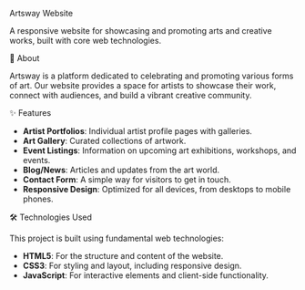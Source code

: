  Artsway Website
 

A responsive website for showcasing and promoting arts and creative works, built with core web technologies.


🎨 About

Artsway is a platform dedicated to celebrating and promoting various forms of art. Our website provides a space for artists to showcase their work, connect with audiences, and build a vibrant creative community.


✨ Features

- **Artist Portfolios**: Individual artist profile pages with galleries.
- **Art Gallery**: Curated collections of artwork.
- **Event Listings**: Information on upcoming art exhibitions, workshops, and events.
- **Blog/News**: Articles and updates from the art world.
- **Contact Form**: A simple way for visitors to get in touch.
- **Responsive Design**: Optimized for all devices, from desktops to mobile phones.


🛠 Technologies Used

This project is built using fundamental web technologies:
- **HTML5**: For the structure and content of the website.
- **CSS3**: For styling and layout, including responsive design.
- **JavaScript**: For interactive elements and client-side functionality.
 
